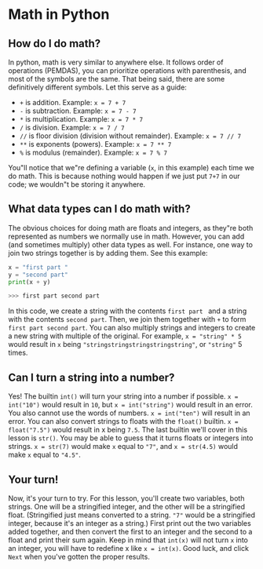 # Math in Python
## How do I do math?
In python, math is very similar to anywhere else. It follows order of operations (PEMDAS), 
you can prioritize operations with parenthesis, and most of the symbols are the same. 
That being said, there are some definitively different symbols. Let this serve as a guide:
- `+` is addition.  Example: `x = 7 + 7`
- `-` is subtraction.  Example: `x = 7 - 7`
- `*` is multiplication.  Example: `x = 7 * 7`
- `/` is division.  Example: `x = 7 / 7`
- `//` is floor division (division without remainder).  Example: `x = 7 // 7`
- `**` is exponents (powers).  Example: `x = 7 ** 7`
- `%` is modulus (remainder).  Example: `x = 7 % 7`

You"ll notice that we"re defining a variable (`x`, in this example) each time we do math. 
This is because nothing would happen if we just put `7+7` in our code; we wouldn"t be storing it anywhere.

## What data types can I do math with?
The obvious choices for doing math are floats and integers, as they"re both represented as numbers we normally use in math.
However, you can add (and sometimes multiply) other data types as well. 
For instance, one way to join two strings together is by adding them. See this example:
```python
x = "first part "
y = "second part"
print(x + y)

>>> first part second part
```
In this code, we create a string with the contents `first part ` and a string with the contents `second part`. 
Then, we join them together with `+` to form `first part second part`. 
You can also multiply strings and integers to create a new string with multiple of the original.
For example, `x = "string" * 5` would result in `x` being `"stringstringstringstringstring"`, or `"string"` 5 times.

## Can I turn a string into a number?
Yes! The builtin `int()` will turn your string into a number if possible. 
`x = int("10")` would result in `10`, but `x = int("string")` would result in an error. 
You also cannot use the words of numbers. `x = int("ten")` will result in an error.
You can also convert strings to floats with the `float()` builtin. 
`x = float("7.5")` would result in x being `7.5`. The last builtin we'll cover in this lesson is `str()`. 
You may be able to guess that it turns floats or integers into strings. `x = str(7)` would make `x` equal to `"7"`, and 
`x = str(4.5)` would make `x` equal to `"4.5"`.

## Your turn!
Now, it's your turn to try. For this lesson, you'll create two variables, both strings. One will be a stringified integer,
and the other will be a stringified float. 
(Stringified just means converted to a string. `"7"` would be a stringified integer, because it's an integer as a string.)
First print out the two variables added together, 
and then convert the first to an integer and the second to a float and print their sum again.
Keep in mind that `int(x)` will not turn `x` into an integer, you will have to redefine x like `x = int(x)`. 
Good luck, and click `Next` when you've gotten the proper results.